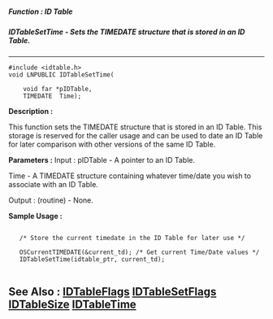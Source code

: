 ##### Function : ID Table
##### IDTableSetTime - Sets the TIMEDATE structure that is stored in an ID Table.
---
```
#include <idtable.h>
void LNPUBLIC IDTableSetTime(

	void far *pIDTable,
	TIMEDATE  Time);
```
**Description :**

This function sets the TIMEDATE structure that is stored in an ID Table.  This 
storage is reserved for the caller usage and can be used to date an ID Table 
for later comparison with other versions of the same ID Table.

**Parameters :**
Input :
pIDTable  -  A pointer to an ID Table.

Time  -  A TIMEDATE structure containing whatever time/date you wish to associate with an ID Table.

Output :
(routine)  -  None.



**Sample Usage :**
```

   /* Store the current timedate in the ID Table for later use */

   OSCurrentTIMEDATE(&current_td); /* Get current Time/Date values */
   IDTableSetTime(idtable_ptr, current_td);
      

```
**See Also :**
[IDTableFlags](/domino-c-api-docs/reference/Func/IDTableFlags)
[IDTableSetFlags](/domino-c-api-docs/reference/Func/IDTableSetFlags)
[IDTableSize](/domino-c-api-docs/reference/Func/IDTableSize)
[IDTableTime](/domino-c-api-docs/reference/Func/IDTableTime)
---
